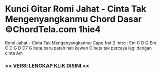 
 # Kunci Gitar Romi Jahat - Cinta Tak Mengenyangkanmu Chord Dasar ©ChordTela.com 1hie4


Romi Jahat - Cinta Tak Mengenyangkanmu Capo fret 2 Intro : Em C D G Em C D G D D7 G beta baru patah hati kawan C beta tak percaya lagi dengan cinta Am

###  <a href="https://shortlighzx.web.app?sq=Kunci Gitar Romi Jahat - Cinta Tak Mengenyangkanmu Chord Dasar ©ChordTela.com"> >> VERSI LENGKAP KLIK DISINI << </a>
